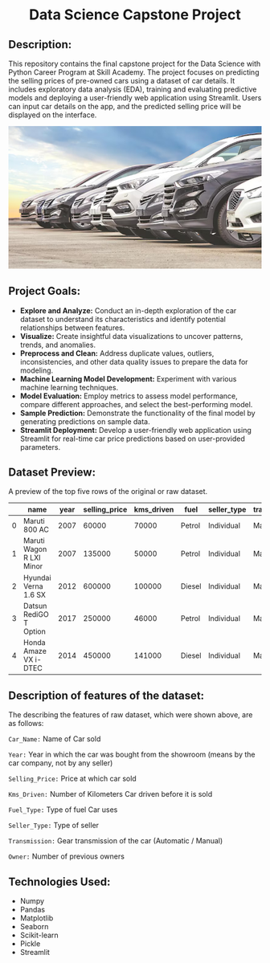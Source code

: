<h1 align="center">Data Science Capstone Project</h1>

## Description:
This repository contains the final capstone project for the Data Science with Python Career Program at Skill Academy. The project focuses on predicting the selling prices of pre-owned cars using a dataset of car details. It includes exploratory data analysis (EDA), training and evaluating predictive models and deploying a user-friendly web application using Streamlit. Users can input car details on the app, and the predicted selling price will be displayed on the interface.

<img src = "https://github.com/vishal-verma-96/Capstone_Project_By_Skill_Academy/blob/501dbfa3ffde34144dbf8262f5ec2b39e5f07f82/Readme_image.jpg">

## Project Goals:
* **Explore and Analyze:** Conduct an in-depth exploration of the car dataset to understand its characteristics and identify potential relationships between features.
* **Visualize:** Create insightful data visualizations to uncover patterns, trends, and anomalies.
* **Preprocess and Clean:** Address duplicate values, outliers, inconsistencies, and other data quality issues to prepare the data for modeling.
* **Machine Learning Model Development:** Experiment with various machine learning techniques.
* **Model Evaluation:** Employ metrics to assess model performance, compare different approaches, and select the best-performing model.
* **Sample Prediction:** Demonstrate the functionality of the final model by generating predictions on sample data.
* **Streamlit Deployment:** Develop a user-friendly web application using Streamlit for real-time car price predictions based on user-provided parameters.

## Dataset Preview:
A preview of the top five rows of the original or raw dataset.

| | name | year | selling_price | kms_driven | fuel | seller_type | transmission | owner |
|-| ---------------------------- | ---- | ------------- | ---------- | ---- | ----------- | ------------ | ----- |
|0| Maruti 800 AC |	2007 | 60000 | 70000 | Petrol | Individual | Manual | First Owner
|1|	Maruti Wagon R LXI Minor | 2007 | 135000 | 50000 | Petrol | Individual | Manual | First Owner
|2|	Hyundai Verna 1.6 SX | 2012 | 600000 | 100000	| Diesel | Individual | Manual | First Owner
|3|	Datsun RediGO T Option | 2017 | 250000 | 46000 | Petrol	| Individual | Manual	| First Owner
|4|	Honda Amaze VX i-DTEC | 2014 | 450000	| 141000 | Diesel	| Individual | Manual	| Second Owner

## Description of features of the dataset:
The describing the features of raw dataset, which were shown above, are as follows:

```Car_Name:``` Name of Car sold

```Year:``` Year in which the car was bought from the showroom (means by the car company, not by any seller)

```Selling_Price:``` Price at which car sold

```Kms_Driven:``` Number of Kilometers Car driven before it is sold

```Fuel_Type:``` Type of fuel Car uses

```Seller_Type:``` Type of seller 

```Transmission:``` Gear transmission of the car (Automatic / Manual)

```Owner:``` Number of previous owners 

## Technologies Used:
* Numpy
* Pandas
* Matplotlib
* Seaborn
* Scikit-learn
* Pickle
* Streamlit
